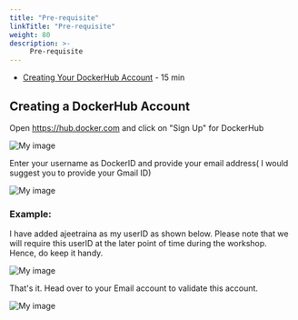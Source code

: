 ```yaml
---
title: "Pre-requisite"
linkTitle: "Pre-requisite"
weight: 80
description: >-
     Pre-requisite
---
```




- [Creating Your DockerHub Account](#creating-your-dockerhub-account) - 15 min

## Creating a DockerHub Account

Open https://hub.docker.com and click on "Sign Up" for DockerHub

![My image](images/dockerhub1.png)

Enter your username as DockerID and provide your email address( I would suggest you to provide your Gmail ID)

![My image](images/dockerhub2.png)

### Example:

I have added ajeetraina as my userID as shown below. Please note that we will require this userID at the later point of time during the workshop. Hence, do keep it handy.

![My image](images/dockerhub3.png)

That's it. Head over to your Email account to validate this account.


![My image](images/dockerhub4.png)
